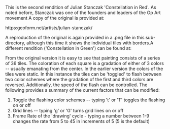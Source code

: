 This is the second rendition of Julian Stanczak 'Constellation in Red'. As noted before, Stanczak was one of the founders and leaders of the Op Art movement A copy of the original is provided at:

https:geoform.net/artists/julian-stanczak/

A reproduction of the original is again provided in a .png file in this sub-directory, although this time it shows the individual tiles with borders.A different rendition ('Constellation in Green') can be found at: 

From the original version it is easy to see that painting consists of a series of 36 tiles. The coloration of each square is a gradation of either of 3 colors -- usually emanating from the center. In the earlier version the colors of the tiles were static. In this instance the tiles can be 'toggled' to flash between two color schemes where the gradation of the first and third colors are reversed.  Additionally, the speed of the flash can be controlled. The following provides a summary of the current factors that can be modified:

<ol>
<li>Toggle the flashing color schemes -- typing 't' or 'T' toggles the flashing on or off</li>
<li>Grid lines -- typing 'g' or 'G' turns grid lines on or off</li>
<li>Frame Rate of the 'drawing' cycle - typing a number between 1-9 changes the rate from 5 to 45 in increments of 5 (5 is the default)</li>
</ol>
